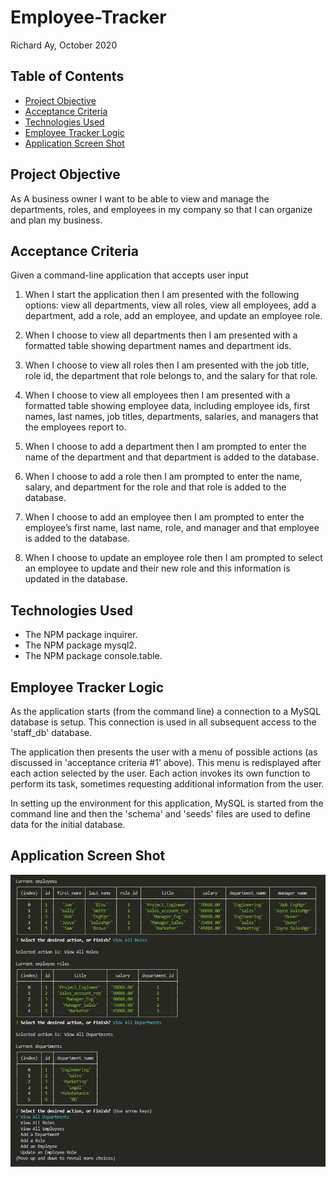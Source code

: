 # Employee-Tracker

Richard Ay, October 2020

## Table of Contents
* [Project Objective](#project-objective)
* [Acceptance Criteria](#acceptance-criteria)
* [Technologies Used](#technologies-used)
* [Employee Tracker Logic](#employee-tracker-logic)
* [Application Screen Shot](#application-screen-shot)


## Project Objective
As A business owner I want to be able to view and manage the departments, roles, and employees in my company
so that I can organize and plan my business.

## Acceptance Criteria
Given a command-line application that accepts user input

1) When I start the application then I am presented with the following options: view all departments, view all roles, view all employees, add a department, add a role, add an employee, and update an employee role.

2) When I choose to view all departments then I am presented with a formatted table showing department names and department ids.

3) When I choose to view all roles then I am presented with the job title, role id, the department that role belongs to, and the salary for that role.

4) When I choose to view all employees then I am presented with a formatted table showing employee data, including employee ids, first names, last names, job titles, departments, salaries, and managers that the employees report to.

5) When I choose to add a department then I am prompted to enter the name of the department and that department is added to the database.

6) When I choose to add a role then I am prompted to enter the name, salary, and department for the role and that role is added to the database.

7) When I choose to add an employee then I am prompted to enter the employee’s first name, last name, role, and manager and that employee is added to the database.

8) When I choose to update an employee role then I am prompted to select an employee to update and their new role and this information is updated in the database.

## Technologies Used
* The NPM package inquirer.
* The NPM package mysql2.
* The NPM package console.table.

## Employee Tracker Logic
As the application starts (from the command line) a connection to a MySQL database is setup.  This connection is used in all subsequent access to the 'staff_db' database.

The application then presents the user with a menu of possible actions (as discussed in 'acceptance criteria #1' above).  This menu is redisplayed after each action selected by the user.  Each action invokes its own function to perform its task, sometimes requesting additional information from the user.

In setting up the environment for this application, MySQL is started from the command line and then the 'schema' and 'seeds' files are used to define data for the initial database.


## Application Screen Shot
![Employee-Tracker Image](./screen-capture.jpg)